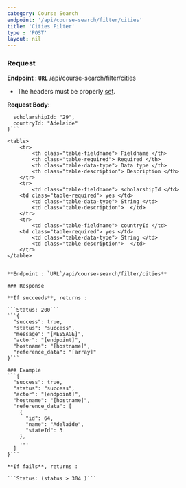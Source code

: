 ```yaml
---
category: Course Search
endpoint: '/api/course-search/filter/cities'
title: 'Cities Filter'
type : 'POST'
layout: nil
---
```


### Request

**Endpoint** : **`URL`** /api/course-search/filter/cities

* The headers must be properly [set](#/Info-setting-headers).

**Request Body**: 

```{
  scholarshipId: "29", 
  countryId: "Adelaide"
}```

<table>
	<tr>
		<th class="table-fieldname"> Fieldname </th>
		<th class="table-required"> Required </th>    
		<th class="table-data-type"> Data type </th>
		<th class="table-description"> Description </th>
	</tr>
	<tr>
		<td class="table-fieldname"> scholarshipId </td>
    <td class="table-required"> yes </td>
		<td class="table-data-type"> String </td>
		<td class="table-description">  </td>
	</tr>  
	<tr>
		<td class="table-fieldname"> countryId </td>
    <td class="table-required"> yes </td>
		<td class="table-data-type"> String </td>
		<td class="table-description">  </td>
	</tr>    
</table>


**Endpoint : `URL`/api/course-search/filter/cities** 

### Response

**If succeeds**, returns : 

```Status: 200```
```{
  "success": true,
  "status": "success",
  "message": "[MESSAGE]",
  "actor": "[endpoint]",
  "hostname": "[hostname]",
  "reference_data": "[array]"
}```

### Example
```{
  "success": true,
  "status": "success",
  "actor": "[endpoint]",
  "hostname": "[hostname]",
  "reference_data": [
    {
      "id": 64,
      "name": "Adelaide",
      "stateId": 3
    },
    ...
  ]
}```

**If fails**, returns : 

```Status: (status > 304 )```
